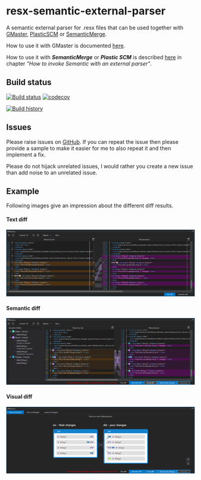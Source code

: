 # resx-semantic-external-parser
A semantic external parser for .resx files that can be used together with [GMaster](https://gmaster.io), [PlasticSCM](https://www.plasticscm.com) or [SemanticMerge](https://semanticmerge.com/).

How to use it with GMaster is documented [here](http://blog.gmaster.io/2018/03/using-external-parsers-with-gmaster.html).

How to use it with _**SemanticMerge**_ or _**Plastic SCM**_ is described [here](https://docs.plasticscm.com/semanticmerge/external-parsers/external-parsers-guide) in chapter _"How to invoke Semantic with an external parser"_.

## Build status
[![Build status](https://ci.appveyor.com/api/projects/status/536b0rx4mp3d838b/branch/master?svg=true)](https://ci.appveyor.com/project/RalfKoban/resx-semantic-external-parser/branch/master)
[![codecov](https://codecov.io/gh/RalfKoban/resx-semantic-external-parser/branch/master/graph/badge.svg)](https://codecov.io/gh/RalfKoban/resx-semantic-external-parser)

[![Build history](https://buildstats.info/appveyor/chart/RalfKoban/resx-semantic-external-parser)](https://ci.appveyor.com/project/RalfKoban/resx-semantic-external-parser/history)

## Issues
Please raise issues on [GitHub](https://github.com/RalfKoban/resx-semantic-external-parser/issues).
If you can repeat the issue then please provide a sample to make it easier for me to also repeat it and then implement a fix.

Please do not hijack unrelated issues, I would rather you create a new issue than add noise to an unrelated issue.

## Example
Following images give an impression about the different diff results.

#### Text diff
![TextDiff](Screenshots/ResX_TextDiff.png)

#### Semantic diff
![SemanticDiff](Screenshots/ResX_SemanticDiff.png)

#### Visual diff
![SemanticDiff](Screenshots/ResX_VisualDiff.png)
